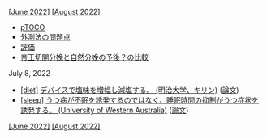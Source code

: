 [\[June 2022\]](2206.md) [\[August 2022\]](2208.md)

* [pTOCO](https://obgyn.onlinelibrary.wiley.com/doi/full/10.1111/aogs.12836)
* [外測法の問題点](http://www.ob-tools.com/problems-with-external-monitoring.html)
* [評価](https://www.ajog.org/article/S0002-9378(18)31414-5/fulltext)
* [帝王切開分娩と自然分娩の予後？の比較](https://www.mdpi.com/1424-8220/20/11/3023/htm)

July 8, 2022
* [\[diet\]](diet.md) [デバイスで塩味を増幅し減塩する。 (明治大学、キリン)](https://research.miyashita.com/papers/D248) ([論文](https://doi.org/10.3389/frvir.2022.879784))
* [\[sleep\]](sleep.md) [うつ病が不眠を誘発するのではなく、睡眠時間の抑制がうつ症状を誘発する。 (University of Western Australia)](https://www.uwa.edu.au/news/Article/2022/July/Do-sleep-problems-come-first-before-adolescent-depression) ([論文](https://dx.doi.org/10.1038/s44159-022-00074-8))

[\[June 2022\]](2206.md) [\[August 2022\]](2208.md)
